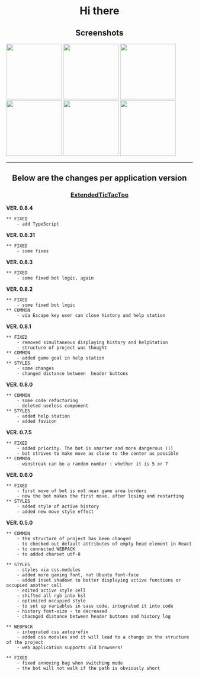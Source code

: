 <h1 align="center">Hi there</h1>	
<h2 align="center">Screenshots</h2>
<p>
<img style="width: 150px" src="https://scontent.cdninstagram.com/v/t51.29350-15/290536054_771578047534373_6188017283305122492_n.jpg?stp=dst-jpg_e35&efg=eyJ2ZW5jb2RlX3RhZyI6ImltYWdlX3VybGdlbi4xMDgweDgxMC5zZHIuZjI5MzUwIn0&_nc_ht=scontent.cdninstagram.com&_nc_cat=105&_nc_ohc=LD2rI1OI6oEQ7kNvgF5_VRF&edm=APs17CUBAAAA&ccb=7-5&ig_cache_key=Mjg3MDE3NTQ3ODYyODgzMzEzMA%3D%3D.2-ccb7-5&oh=00_AYBVrWEX5ji_i90RiBm1rDlbzranQIDoJNld1mhpQjtH2Q&oe=66455FC7&_nc_sid=10d13b" />
<img style="width: 150px" src="https://scontent.cdninstagram.com/v/t51.29350-15/290344250_3306156173001349_3688554223006610590_n.jpg?stp=dst-jpg_e35&efg=eyJ2ZW5jb2RlX3RhZyI6ImltYWdlX3VybGdlbi4xMDgweDgxMC5zZHIuZjI5MzUwIn0&_nc_ht=scontent.cdninstagram.com&_nc_cat=101&_nc_ohc=TOWtdnt1aWgQ7kNvgFaZCX5&edm=APs17CUBAAAA&ccb=7-5&ig_cache_key=Mjg3MDE3NTQ3ODY1NDE2MjkzMg%3D%3D.2-ccb7-5&oh=00_AYDD34pXaJd0b_AnRc-sfMyW8XGd7GJBdRu8W-w4OwkhBA&oe=6645570F&_nc_sid=10d13b" />
<img style="width: 150px" src="https://scontent.cdninstagram.com/v/t51.29350-15/290185118_1434715183656558_7068121613197576132_n.jpg?stp=dst-jpg_e35&efg=eyJ2ZW5jb2RlX3RhZyI6ImltYWdlX3VybGdlbi4xMDgweDgxMC5zZHIuZjI5MzUwIn0&_nc_ht=scontent.cdninstagram.com&_nc_cat=106&_nc_ohc=7R9GrHiRh6QQ7kNvgH0-p79&edm=APs17CUBAAAA&ccb=7-5&ig_cache_key=Mjg3MDE3NTQ3ODYyODk5MjYzMg%3D%3D.2-ccb7-5&oh=00_AYDldmywj-aFK9ddMGKp9892Sz1ktQ5n82QHqRMa7Vgx_g&oe=66455A52&_nc_sid=10d13b" />
<img style="width: 150px" src="https://scontent.cdninstagram.com/v/t51.29350-15/290686367_550409730165989_6835004051617754352_n.jpg?stp=dst-jpg_e35&efg=eyJ2ZW5jb2RlX3RhZyI6ImltYWdlX3VybGdlbi4xMDgweDgxMC5zZHIuZjI5MzUwIn0&_nc_ht=scontent.cdninstagram.com&_nc_cat=105&_nc_ohc=JInY5BTOg0AQ7kNvgE7TniX&edm=APs17CUBAAAA&ccb=7-5&ig_cache_key=Mjg3MDE3NTQ3ODYyODc1NDI3Mg%3D%3D.2-ccb7-5&oh=00_AYCeYVY4P-5CWU0lmIpUY2BI4N_9KcDOL_xjghE_LHIOzw&oe=66454F52&_nc_sid=10d13b" />
<img style="width: 150px" src="https://scontent.cdninstagram.com/v/t51.29350-15/290397873_765847927879702_345169802019809494_n.jpg?stp=dst-jpg_e35&efg=eyJ2ZW5jb2RlX3RhZyI6ImltYWdlX3VybGdlbi4xMDgweDgxMC5zZHIuZjI5MzUwIn0&_nc_ht=scontent.cdninstagram.com&_nc_cat=110&_nc_ohc=fa9Bt8OIssIQ7kNvgHIYJ3G&edm=APs17CUBAAAA&ccb=7-5&ig_cache_key=Mjg3MDE3NTQ3ODgwNDk0MjY3MA%3D%3D.2-ccb7-5&oh=00_AYCbFu42bk1mUvN7RT9CVeSxq0sMQPDY74JnuQmEf-Ovcg&oe=66455456&_nc_sid=10d13b" />
<img style="width: 150px" src="https://scontent.cdninstagram.com/v/t51.29350-15/290772471_1371000203422717_751046260410246341_n.jpg?stp=dst-jpg_e35&efg=eyJ2ZW5jb2RlX3RhZyI6ImltYWdlX3VybGdlbi4xMDgweDgxMC5zZHIuZjI5MzUwIn0&_nc_ht=scontent.cdninstagram.com&_nc_cat=101&_nc_ohc=hMrSd-rZ0FUQ7kNvgEpzHXe&edm=APs17CUBAAAA&ccb=7-5&ig_cache_key=Mjg3MDE3NTQ3ODg2Mzg0NjAxOQ%3D%3D.2-ccb7-5&oh=00_AYA5kK4bW-hjdp-6Pl7godvM2WLb7uKufhRSh--e_VXVpw&oe=66453871&_nc_sid=10d13b" />
</p>
<hr />
<h2 align="center">Below are the changes per application  version</h2>
<h3 target="_blank" align="center"><a href="https://extended-tic-tac-toe.web.app/">ExtendedTicTacToe</a></h3>

**VER. 0.8.4**

	** FIXED
		- add TypeScript

**VER. 0.8.31**

	** FIXED
		- some fixes

**VER. 0.8.3**

	** FIXED
		- some fixed bot logic, again

**VER. 0.8.2**

	** FIXED
		- some fixed bot logic
	** COMMON
		- via Escape key user can close history and help station

**VER. 0.8.1**

	** FIXED
		- removed simultaneous displaying history and helpStation
		- structure of project was thought
	** COMMON
		- added game goal in help station
	** STYLES
		- some changes
		- changed distance between  header buttons

**VER. 0.8.0**
	
	** COMMON
		- some code refactoring
		- deleted useless component
	** STYLES
		- added help station
		- added favicon

**VER. 0.7.5**

	** FIXED
		- added priority. The bot is smarter and more dangerous )))
		- bot strives to make move as close to the center as possible
	** COMMON
		- winstreak can be a random number : whether it is 5 or 7

**VER. 0.6.0**

	** FIXED
		- first move of bot is not near game area borders
		- now the bot makes the first move, after losing and restarting
	** STYLES
		- added style of active history
		- added new move style effect

**VER. 0.5.0**

	** COMMON
		- the structure of project has been changed
		- to checked out default attributes of empty head element in React
		- to connected WEBPACK 
		- to added charset utf-8

	** STYLES
		- styles via css.modules
		- added more gaming font, not Ubuntu font-face
		- added inset shadown to better displaying active functions or occupied another cell
		- edited active style cell
		- shifted all rgb into hsl
		- optimized occupied style
		- to set up variables in sass code, integrated it into code
		- history font-size - to decreased
		- chacnged distance between header buttons and history log	

	** WEBPACK
		- integrated css autoprefix 
		- added css modules and it will lead to a change in the structure of the project
		- web application supports old browsers!

	** FIXED
		- fixed annoying bag when switching mode
		- the bot will not walk if the path is obviously short
